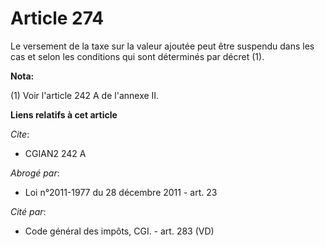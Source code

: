 # Article 274

Le versement de la taxe sur la valeur ajoutée peut être suspendu dans les cas et selon les conditions qui sont déterminés par
décret (1).

**Nota:**

(1) Voir l'article 242 A de l'annexe II.

**Liens relatifs à cet article**

_Cite_:

  - CGIAN2 242 A

_Abrogé par_:

  - Loi n°2011-1977 du 28 décembre 2011 - art. 23

_Cité par_:

  - Code général des impôts, CGI. - art. 283 (VD)
